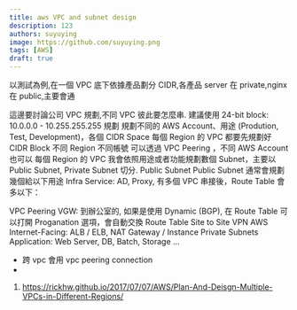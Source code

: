 ```yaml
---
title: aws VPC and subnet design
description: 123
authors: suyuying
image: https://github.com/suyuying.png
tags: [AWS]
draft: true
---
```


以測試為例,在一個 VPC 底下依據產品劃分 CIDR,各產品 server 在 private,nginx 在 public,主要會通

這邊要討論公司 VPC 規劃,不同 VPC 彼此要怎麼串.
建議使用 24-bit block: 10.0.0.0 - 10.255.255.255 規劃
規劃不同的 AWS Account、用途 (Prodution, Test, Development)，各個 CIDR Space
每個 Region 的 VPC 都要先規劃好 CIDR Block
不同 Region 不同帳號 可以透過 VPC Peering ，不同 AWS Account 也可以
每個 Region 的 VPC 我會依照用途或者功能規劃數個 Subnet，主要以 Public Subnet, Private Subnet 切分.
Public Subnet
Public Subnet 通常會規劃幾個給以下用途
Infra Service: AD, Proxy,
有多個 VPC 串接後，Route Table 會多以下：

VPC Peering
VGW: 到辦公室的, 如果是使用 Dynamic (BGP), 在 Route Table 可以打開 Proganation 選項，會自動交換 Route Table
Site to Site VPN
AWS Internet-Facing: ALB / ELB, NAT Gateway / Instance
Private Subnets
Application: Web Server, DB, Batch, Storage …

- 跨 vpc 會用 vpc peering connection
-

1. https://rickhw.github.io/2017/07/07/AWS/Plan-And-Deisgn-Multiple-VPCs-in-Different-Regions/

